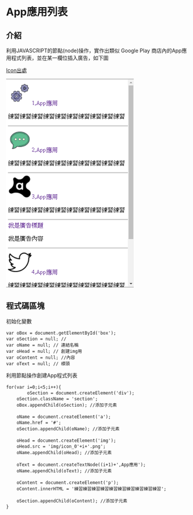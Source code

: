 # App應用列表

## 介紹
利用JAVASCRIPT的節點(node)操作，實作出類似 Google Play 商店內的App應用程式列表，並在某一欄位插入廣告，如下圖


[Icon出處](https://icons8.com/)


![image](https://github.com/WeiYun0912/LearningJS/blob/master/App%E6%87%89%E7%94%A8%E5%88%97%E8%A1%A8/App.png) 

## 程式碼區塊

初始化變數
```javascript=
var oBox = document.getElementById('box');
var oSection = null; // 
var oName = null; // 連結名稱
var oHead = null; // 創建img用
var oContent = null; //內容
var oText = null; // 標頭
```

利用節點操作創建App程式列表
```javascript=
for(var i=0;i<5;i++){
        oSection = document.createElement('div');
	oSection.className = 'section';
	oBox.appendChild(oSection); //添加子元素

	oName = document.createElement('a');
	oName.href = '#';
	oSection.appendChild(oName); //添加子元素

	oHead = document.createElement('img');
	oHead.src = 'img/icon_0'+i+'.png';
	oName.appendChild(oHead); //添加子元素

	oText = document.createTextNode((i+1)+',App應用');
	oName.appendChild(oText); //添加子元素

	oContent = document.createElement('p');
	oContent.innerHTML = '練習練習練習練習練習練習練習練習練習練習';

	oSection.appendChild(oContent); //添加子元素
}
```
